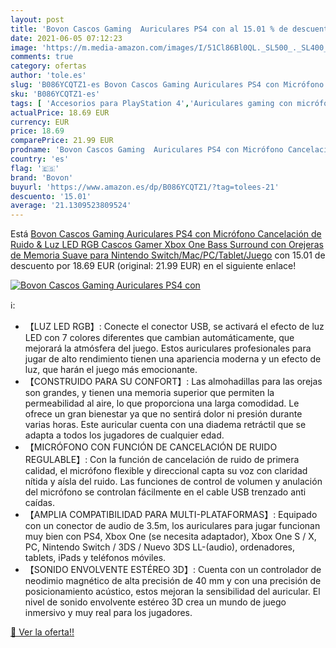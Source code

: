 ```yaml
---
layout: post
title: 'Bovon Cascos Gaming  Auriculares PS4 con al 15.01 % de descuento'
date: 2021-06-05 07:12:23
image: 'https://m.media-amazon.com/images/I/51Cl86Bl0QL._SL500_._SL400_.jpg'
comments: true
category: ofertas
author: 'tole.es'
slug: 'B086YCQTZ1-es Bovon Cascos Gaming Auriculares PS4 con Micrófono...'
sku: 'B086YCQTZ1-es'
tags: [ 'Accesorios para PlayStation 4','Auriculares gaming con micrófono para PlayStation 4','Electrónica','Hardware y juegos para PlayStation 4','Videojuegos','bovon','nintendo','ps4','xbox', ]
actualPrice: 18.69 EUR
currency: EUR
price: 18.69
comparePrice: 21.99 EUR
prodname: 'Bovon Cascos Gaming  Auriculares PS4 con Micrófono Cancelación de Ruido & Luz LED RGB  Cascos Gamer Xbox One Bass Surround con Orejeras de Memoria Suave para Nintendo Switch/Mac/PC/Tablet/Juego'
country: 'es'
flag: '🇪🇸'
brand: 'Bovon'
buyurl: 'https://www.amazon.es/dp/B086YCQTZ1/?tag=tolees-21'
descuento: '15.01'
average: '21.1309523809524'
---
```


Está [Bovon Cascos Gaming  Auriculares PS4 con Micrófono Cancelación de Ruido & Luz LED RGB  Cascos Gamer Xbox One Bass Surround con Orejeras de Memoria Suave para Nintendo Switch/Mac/PC/Tablet/Juego](https://www.amazon.es/dp/B086YCQTZ1/?tag=tolees-21) con 15.01 de descuento por 18.69 EUR (original: 21.99 EUR) en el siguiente enlace!

[![Bovon Cascos Gaming  Auriculares PS4 con](https://m.media-amazon.com/images/I/51Cl86Bl0QL._SL500_._SL400_.jpg)](https://www.amazon.es/dp/B086YCQTZ1/?tag=tolees-21)

ℹ️:

- 【LUZ LED RGB】: Conecte el conector USB, se activará el efecto de luz LED con 7 colores diferentes que cambian automáticamente, que mejorará la atmósfera del juego. Estos auriculares profesionales para jugar de alto rendimiento tienen una apariencia moderna y un efecto de luz, que harán el juego más emocionante.
- 【CONSTRUIDO PARA SU CONFORT】: Las almohadillas para las orejas son grandes, y tienen una memoria superior que permiten la permeabilidad al aire, lo que proporciona una larga comodidad. Le ofrece un gran bienestar ya que no sentirá dolor ni presión durante varias horas. Este auricular cuenta con una diadema retráctil que se adapta a todos los jugadores de cualquier edad.
- 【MICRÓFONO CON FUNCIÓN DE CANCELACIÓN DE RUIDO REGULABLE】: Con la función de cancelación de ruido de primera calidad, el micrófono flexible y direccional capta su voz con claridad nítida y aísla del ruido. Las funciones de control de volumen y anulación del micrófono se controlan fácilmente en el cable USB trenzado anti caídas.
- 【AMPLIA COMPATIBILIDAD PARA MULTI-PLATAFORMAS】: Equipado con un conector de audio de 3.5m, los auriculares para jugar funcionan muy bien con PS4, Xbox One (se necesita adaptador), Xbox One S / X, PC, Nintendo Switch / 3DS / Nuevo 3DS LL-(audio), ordenadores, tablets, iPads y teléfonos móviles.
- 【SONIDO ENVOLVENTE ESTÉREO 3D】: Cuenta con un controlador de neodimio magnético de alta precisión de 40 mm y con una precisión de posicionamiento acústico, estos mejoran la sensibilidad del auricular. El nivel de sonido envolvente estéreo 3D crea un mundo de juego inmersivo y muy real para los jugadores.

[🛒 Ver la oferta!!](https://www.amazon.es/dp/B086YCQTZ1/?tag=tolees-21)

